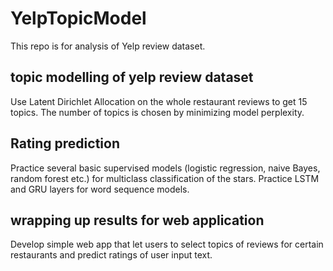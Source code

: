 # YelpTopicModel
This repo is for analysis of Yelp review dataset.

## topic modelling of yelp review dataset
Use Latent Dirichlet Allocation on the whole restaurant reviews to get 15 topics. The number of topics is chosen by minimizing model perplexity.

## Rating prediction
Practice several basic supervised models (logistic regression, naive Bayes, random forest etc.) for multiclass classification of the stars. Practice LSTM and GRU layers for word sequence models.

## wrapping up results for web application
Develop simple web app that let users to select topics of reviews for certain restaurants and predict ratings of user input text.
